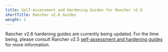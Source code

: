 ```yaml
---
title: Self-Assessment and Hardening Guides for Rancher v2.6
shortTitle: Rancher v2.6 Guides
weight: 1
---
```


Rancher v2.6 hardening guides are currently being updated. For the time being, please consult Rancher v2.5 [self-assessment and hardening guides]({{<baseurl>}}/rancher/v2.5/en/security/rancher-2.5) for more information.
